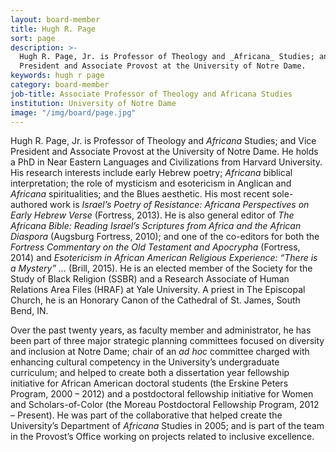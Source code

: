 ```yaml
---
layout: board-member
title: Hugh R. Page
sort: page
description: >-
  Hugh R. Page, Jr. is Professor of Theology and _Africana_ Studies; and Vice
  President and Associate Provost at the University of Notre Dame.
keywords: hugh r page
category: board-member
job-title: Associate Professor of Theology and Africana Studies
institution: University of Notre Dame
image: "/img/board/page.jpg"
---
```

Hugh R. Page, Jr. is Professor of Theology and _Africana_ Studies; and Vice
President and Associate Provost at the University of Notre Dame. He holds a
PhD in Near Eastern Languages and Civilizations from Harvard University.  His
research interests include early Hebrew poetry; _Africana_ biblical interpretation;
the role of mysticism and esotericism in Anglican and _Africana_ spiritualities; and
the Blues aesthetic. His most recent sole-authored work is _Israel’s Poetry of
Resistance: Africana Perspectives on Early Hebrew Verse_ (Fortress, 2013). He is
also general editor of _The Africana Bible: Reading Israel’s Scriptures from Africa
and the African Diaspora_ (Augsburg Fortress, 2010); and one of the co-editors
for both the _Fortress Commentary on the Old Testament and Apocrypha_
(Fortress, 2014) and _Esotericism in African American Religious Experience:
“There is a Mystery” …_ (Brill, 2015). He is an elected member of the Society for
the Study of Black Religion (SSBR) and a Research Associate of Human
Relations Area Files (HRAF) at Yale University. A priest in The Episcopal
Church, he is an Honorary Canon of the Cathedral of St. James, South Bend, IN.

Over the past twenty years, as faculty member and administrator, he has been
part of three major strategic planning committees focused on diversity and
inclusion at Notre Dame; chair of an _ad hoc_ committee charged with enhancing
cultural competency in the University’s undergraduate curriculum; and helped to
create both a dissertation year fellowship initiative for African American doctoral
students (the Erskine Peters Program, 2000 – 2012) and a postdoctoral
fellowship initiative for Women and Scholars-of-Color (the Moreau Postdoctoral
Fellowship Program, 2012 – Present). He was part of the collaborative that
helped create the University’s Department of _Africana_ Studies in 2005; and is
part of the team in the Provost’s Office working on projects related to inclusive
excellence.
